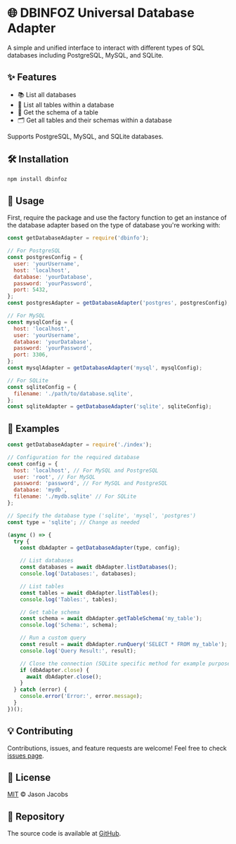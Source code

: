 # 🌐 DBINFOZ Universal Database Adapter

A simple and unified interface to interact with different types of SQL databases including PostgreSQL, MySQL, and SQLite.

## ✨ Features

- 📚 List all databases
- 📃 List all tables within a database
- 📄 Get the schema of a table
- 🗂 Get all tables and their schemas within a database

Supports PostgreSQL, MySQL, and SQLite databases.

## 🛠 Installation

```bash
npm install dbinfoz
```

## 🚀 Usage

First, require the package and use the factory function to get an instance of the database adapter based on the type of database you're working with:

```javascript
const getDatabaseAdapter = require('dbinfo');

// For PostgreSQL
const postgresConfig = {
  user: 'yourUsername',
  host: 'localhost',
  database: 'yourDatabase',
  password: 'yourPassword',
  port: 5432,
};
const postgresAdapter = getDatabaseAdapter('postgres', postgresConfig);

// For MySQL
const mysqlConfig = {
  host: 'localhost',
  user: 'yourUsername',
  database: 'yourDatabase',
  password: 'yourPassword',
  port: 3306,
};
const mysqlAdapter = getDatabaseAdapter('mysql', mysqlConfig);

// For SQLite
const sqliteConfig = {
  filename: './path/to/database.sqlite',
};
const sqliteAdapter = getDatabaseAdapter('sqlite', sqliteConfig);
```

## 📖 Examples

```javascript
const getDatabaseAdapter = require('./index');

// Configuration for the required database
const config = {
  host: 'localhost', // For MySQL and PostgreSQL
  user: 'root', // For MySQL
  password: 'password', // For MySQL and PostgreSQL
  database: 'mydb',
  filename: './mydb.sqlite' // For SQLite
};

// Specify the database type ('sqlite', 'mysql', 'postgres')
const type = 'sqlite'; // Change as needed

(async () => {
  try {
    const dbAdapter = getDatabaseAdapter(type, config);

    // List databases
    const databases = await dbAdapter.listDatabases();
    console.log('Databases:', databases);

    // List tables
    const tables = await dbAdapter.listTables();
    console.log('Tables:', tables);

    // Get table schema
    const schema = await dbAdapter.getTableSchema('my_table');
    console.log('Schema:', schema);

    // Run a custom query
    const result = await dbAdapter.runQuery('SELECT * FROM my_table');
    console.log('Query Result:', result);

    // Close the connection (SQLite specific method for example purposes)
    if (dbAdapter.close) {
      await dbAdapter.close();
    }
  } catch (error) {
    console.error('Error:', error.message);
  }
})();
```

## 💡 Contributing

Contributions, issues, and feature requests are welcome! Feel free to check [issues page](https://github.com/rootedbox/dbinfoz/issues).

## 📝 License

[MIT](https://github.com/rootedbox/dbinfoz/blob/main/LICENSE) © Jason Jacobs

## 📁 Repository

The source code is available at [GitHub](https://github.com/rootedbox/dbinfoz).
